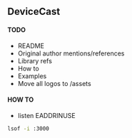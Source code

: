 ## DeviceCast



#### TODO
* README
* Original author mentions/references
* Library refs
* How to
* Examples
* Move all logos to /assets



#### HOW TO

* listen EADDRINUSE
````sh
lsof -i :3000
````
